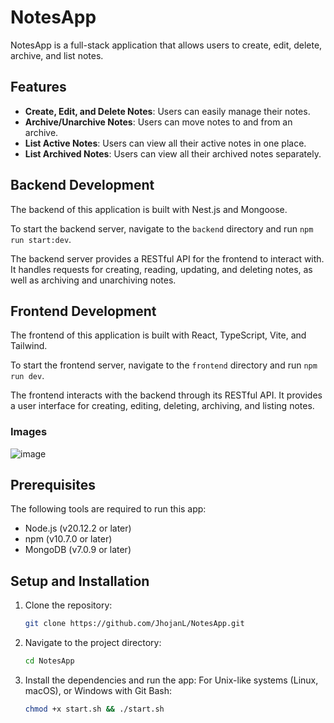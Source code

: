 # NotesApp

NotesApp is a full-stack application that allows users to create, edit, delete, archive, and list notes.

## Features

- **Create, Edit, and Delete Notes**: Users can easily manage their notes.
- **Archive/Unarchive Notes**: Users can move notes to and from an archive.
- **List Active Notes**: Users can view all their active notes in one place.
- **List Archived Notes**: Users can view all their archived notes separately.

## Backend Development

The backend of this application is built with Nest.js and Mongoose.

To start the backend server, navigate to the `backend` directory and run `npm run start:dev`.

The backend server provides a RESTful API for the frontend to interact with. It handles requests for creating, reading, updating, and deleting notes, as well as archiving and unarchiving notes.

## Frontend Development

The frontend of this application is built with React, TypeScript, Vite, and Tailwind.

To start the frontend server, navigate to the `frontend` directory and run `npm run dev`.

The frontend interacts with the backend through its RESTful API. It provides a user interface for creating, editing, deleting, archiving, and listing notes.

### Images
![image](https://drive.google.com/uc?id=1F-fxYEOBsTEKIcsrkReKOcEXC4FMJQAd)

## Prerequisites

The following tools are required to run this app:

- Node.js (v20.12.2 or later)
- npm (v10.7.0 or later)
- MongoDB (v7.0.9 or later)

## Setup and Installation

1. Clone the repository:
    ```bash
    git clone https://github.com/JhojanL/NotesApp.git
    ```
2. Navigate to the project directory:
    ```bash
    cd NotesApp
    ```
3. Install the dependencies and run the app: For Unix-like systems (Linux, macOS), or Windows with Git Bash:
    ```bash
    chmod +x start.sh && ./start.sh
    ```